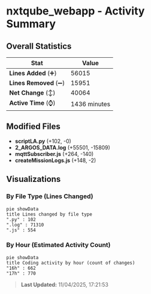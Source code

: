 # nxtqube_webapp - Activity Summary 

## Overall Statistics

| Stat                   | Value                                                             |
| ---------------------- | ----------------------------------------------------------------- |
| **Lines Added** (➕)   | 56015                                          |
| **Lines Removed** (➖) | 15951                                        |
| **Net Change** (↕)    | 40064                |
| **Active Time** (⌚)   | 1436 minutes |


## Modified Files
- **scriptLA.py** (+102, -0)
- **2_ARGOS_DATA.log** (+55501, -15809)
- **mqttSubscriber.js** (+264, -140)
- **createMissionLogs.js** (+148, -2)

## Visualizations

### By File Type (Lines Changed)

```mermaid
pie showData
title Lines changed by file type
".py" : 102
".log" : 71310
".js" : 554
```

### By Hour (Estimated Activity Count)

```mermaid
pie showData
title Coding activity by hour (count of changes)
"16h" : 662
"17h" : 770
```


> **Last Updated:** 11/04/2025, 17:21:53